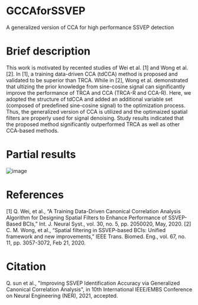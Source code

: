 # GCCAforSSVEP
A generalized version of CCA for high performance SSVEP detection

# Brief description
This work is motivated by recented studies of Wei et al. [1] and Wong et al. [2]. In [1], a training data-driven CCA (tdCCA) method is proposed and validated to be superior than TRCA. While in [2], Wong et al. demonstrated that ultizing the prior knowledge from sine-cosine signal can significantly improve the performance of TRCA and CCA (TRCA-R and CCA-R). Here, we adopted the structure of tdCCA and added an additional variable set (composed of predefined sine-cosine signal) to the optimization process. Thus, the generalized version of CCA is utilized and the optimaized spatial filters are properly used for signal denoising. Study results indicated that the proposed method significantly outperformed TRCA as well as other CCA-based methods.
# Partial results 
![image](https://user-images.githubusercontent.com/30659685/109600871-dffa6680-7b58-11eb-9863-7cdbad360cea.png)
# References
[1]	Q. Wei, et al., “A Training Data-Driven Canonical Correlation Analysis Algorithm for Designing Spatial Filters to Enhance Performance of SSVEP-Based BCIs,” Int. J. Neural Syst., vol. 30, no. 5, pp. 2050020, May, 2020.
[2]	C. M. Wong, et al., “Spatial filtering in SSVEP-based BCIs: Unified framework and new improvements,” IEEE Trans. Biomed. Eng., vol. 67, no. 11, pp. 3057-3072, Feb 21, 2020.
# Citation
Q. sun et al., "Improving SSVEP Identification Accuracy via Generalized Canonical Correlation Analysis", in 10th International IEEE/EMBS Conference on Neural Engineering (NER), 2021, accepted. 
